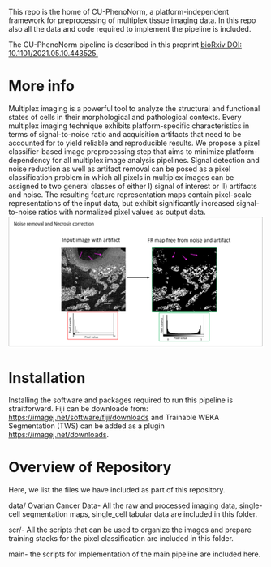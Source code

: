 This repo is the home of CU-PhenoNorm, a platform-independent framework for preprocessing of multiplex tissue imaging data. In this repo also all the data and code required to implement the pipeline is included. 

The CU-PhenoNorm pipeline is described in this preprint [bioRxiv DOI: 10.1101/2021.05.10.443525.](https://www.biorxiv.org/content/10.1101/2022.10.20.510630v1)

# More info

Multiplex imaging is a powerful tool to analyze the structural and functional states of cells in their morphological and pathological contexts. Every multiplex imaging technique exhibits platform-specific characteristics in terms of signal-to-noise ratio and acquisition artifacts that need to be accounted for to yield reliable and reproducible results. We propose a pixel classifier-based image preprocessing step that aims to minimize platform-dependency for all multiplex image analysis pipelines. Signal detection and noise reduction as well as artifact removal can be posed as a pixel classification problem in which all pixels in  multiplex images can be assigned to two general classes of either I) signal of interest or II) artifacts and noise. The resulting feature representation maps contain pixel-scale representations of the input data, but exhibit significantly increased signal-to-noise ratios with normalized pixel values as output data. 
<img src="https://github.com/himsr-lab/CU-PhenoNorm/raw/main/Ovarian%20Cancer%20Data/artifactRemoval.png" alt="Example Image">

# Installation

Installing the software and packages required to run this pipeline is straitforward. Fiji can be downloade from: https://imagej.net/software/fiji/downloads and Trainable WEKA Segmentation (TWS) can be added as a plugin https://imagej.net/downloads. 

# Overview of Repository

Here, we list the files we have included as part of this repository.

data/ Ovarian Cancer Data- All the raw and processed imaging data, single-cell segmentation maps, single_cell tabular data are included in this folder.

scr/- All the scripts that can be used to organize the images and prepare training stacks for the pixel classification are included in this folder.

main- the scripts for implementation of the main pipeline are included here.


